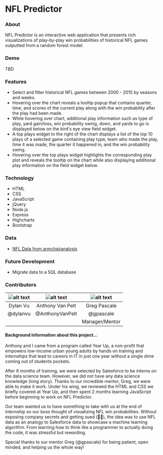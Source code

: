 # NFL Predictor

### About
NFL Predictor is an interactive web application that presents rich visualizations of play-by-play win probabilities of historical NFL games outputted from a random forest model.

### Demo
TBD

### Features
- Select and filter historical NFL games between 2000 - 2015 by seasons and weeks.
- Hovering over the chart reveals a tooltip popup that contains quarter, time, and scores of the current play along with the win probability after the play had been made.
- While hovering over chart, additional play information such as type of play, yard gain/loss, win probability swing, down, and yards to go is displayed below on the bird's eye view field widget. 
- A top plays widget to the right of the chart displays a list of the top 10 plays of a selected game containing play type, team who made the play, time it was made, the quarter it happened in, and the win probability swing.
- Hovering over the top plays widget highlights the corresponding play plot and reveals the tooltip on the chart while also displaying additional play information on the field widget below.

### Technology
- HTML
- CSS
- JavaScript
- jQuery
- Node.js
- Express
- Highcharts
- Bootstrap

### Data
- [NFL Data from armchairanalysis](http://www.armchairanalysis.com/)

### Future Development
- Migrate data to a SQL database

### Contributors
| ![alt text](https://avatars3.githubusercontent.com/u/16613572?v=3&s=300) | ![alt text](https://avatars0.githubusercontent.com/u/19943214?v=3&s=300 "Anthony Van Pelt") | ![alt text](https://avatars0.githubusercontent.com/u/325055?v=3&s=300 "Greg Pascale")
|:---:|:---:|:---:|
| Dylan Vu | Anthony Van Pelt | Greg Pascale |
| @dylanvu | @AnthonyVanPelt | @gpascale |
| | | Manager/Mentor |

#### Background information about this project...
Anthony and I came from a program called Year Up, a non-profit that empowers low-income urban young adults by hands on training and internships that lead to careers in IT in just one year without a single dime coming out of students pockets. 

After 6 months of training, we were selected by Salesforce to be interns on the data science team. However, we did not have any data science knowledge (long story). Thanks to our incredible mentor, Greg, we were able to make it work. Under his wing, we reviewed the HTML and CSS we briefly covered at Year Up, and then spent 2 months learning JavaScript before beginning to work on NFL Predictor.

Our team wanted us to have something to take with us at the end of internship so our boss thought of visualizing NFL win probabilities. Without exposing company secrets and getting sued (🤞🏼), the idea was to use NFL data as an analogy to Salesforce data to showcase a machine learning algorithm. From learning how to think like a programmer to actually doing the code, it was stressful but rewarding.

Special thanks to our mentor Greg (@gpascale) for being patient, open minded, and helping us the whole way!
